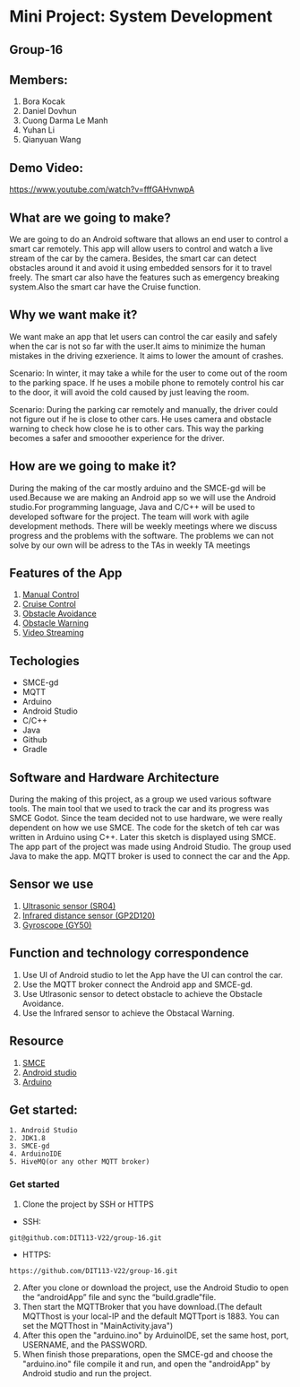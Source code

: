 # Mini Project: System Development

## Group-16
## Members:

1. Bora Kocak
2. Daniel Dovhun
3. Cuong Darma Le Manh
4. Yuhan Li
5. Qianyuan Wang

## Demo Video:
https://www.youtube.com/watch?v=fffGAHvnwpA
## What are we going to make?
We are going to do an Android software that allows an end user to control a smart car remotely. This app will allow users to control and watch a live stream of the car by the camera. Besides, the smart car can detect obstacles around it and avoid it using embedded sensors for it to travel freely. The smart car also have the features such as emergency breaking system.Also the smart car have the Cruise function.



## Why we want make it? 
We want make an app that let users can control the car easily and safely when the car is not so far with the user.It aims to minimize the human mistakes in the driving ezxerience. It aims to lower the amount of crashes.
  
  Scenario:
    In winter, it may take a while for the user to come out of the room to the parking space. If he uses a mobile phone to remotely control his car to the door, it will avoid the cold caused by just leaving the room.
   
   Scenario:
    During the parking car remotely and manually, the driver could not figure out if he is close to other cars. He uses camera and obstacle warning to check how close he is to other cars. This way the parking becomes a safer and smooother experience for the driver.

 ## How are we going to make it?
During the making of the car mostly arduino and the SMCE-gd will be used.Because we are making an Android app so we will use the Android studio.For programming language, Java and C/C++ will be used to developed software for the project.
The team will work with agile development methods. There will be weekly meetings where we discuss progress and the problems with the software. The problems we can not solve by our own will be adress to the TAs in weekly TA meetings

## Features of the App

1. [Manual Control](https://github.com/DIT113-V22/group-16/wiki/Milestone-2#milestone-2-manual-control)
2. [Cruise Control](https://github.com/DIT113-V22/group-16/wiki/Milestone-2#milestone-2-cruise-control)
3. [Obstacle Avoidance](https://github.com/DIT113-V22/group-16/wiki/Milestone-1#milestone-1-obstacle-avoidance)
4. [Obstacle Warning](https://github.com/DIT113-V22/group-16/wiki/Milestone-1#milestone-2-obstacle-warning)
5. [Video Streaming](https://github.com/DIT113-V22/group-16/wiki/Milestone-3#milestone-3-video-streaming)

## Techologies
* SMCE-gd
* MQTT
* Arduino
* Android Studio
* C/C++
* Java
* Github
* Gradle
## Software and Hardware Architecture 
During the making of this project, as a group we used various software tools. The main tool that we used to track the car and its progress was SMCE Godot. Since the team decided not to use hardware, we were really dependent on how we use SMCE. The code for the sketch of teh car was written in Arduino using C++. Later this sketch is displayed using SMCE. The app part of the project was made using Android Studio. The group used Java to make the app. MQTT broker is used to connect the car and the App.

## Sensor we use
1. [Ultrasonic sensor (SR04)](https://github.com/ItJustWorksTM/smce-gd/wiki/Vehicle-Capabilities#ultrasonic-distance-sensor)
2. [Infrared distance sensor (GP2D120)](https://github.com/ItJustWorksTM/smce-gd/wiki/Vehicle-Capabilities#infrared-distance-sensor)
3. [Gyroscope (GY50)](https://github.com/ItJustWorksTM/smce-gd/wiki/Vehicle-Capabilities#gyroscope)
## Function and technology correspondence
1. Use UI of Android studio to let the App have the UI can control the car.
2. Use the MQTT broker connect the Android app and SMCE-gd.
3. Use Utlrasonic sensor to detect obstacle to achieve the Obstacle Avoidance.
4. Use the Infrared sensor to achieve the Obstacal Warning.
## Resource
1. [SMCE](https://github.com/ItJustWorksTM/smce-gd/releases)
2. [Android studio](https://developer.android.com/studio)
3. [Arduino](https://www.arduino.cc/en/software)

## Get started:
```
1. Android Studio
2. JDK1.8
3. SMCE-gd
4. ArduinoIDE
5. HiveMQ(or any other MQTT broker)
```
### Get started
1. Clone the project by SSH or HTTPS
* SSH:
```
git@github.com:DIT113-V22/group-16.git
```
* HTTPS:
```
https://github.com/DIT113-V22/group-16.git
```
2. After you clone or download the project, use the Android Studio to open the “androidApp” file and sync the “build.gradle”file.
3. Then start the MQTTBroker that you have download.(The default MQTThost is your local-IP and the default MQTTport is 1883. You can set the MQTThost in "MainActivity.java")
4. After this open the "arduino.ino" by ArduinoIDE, set the same host, port, USERNAME, and the PASSWORD.
5. When finish those preparations, open the SMCE-gd and choose the "arduino.ino" file compile it and run, and open the "androidApp" by Android studio and run the project.
 
